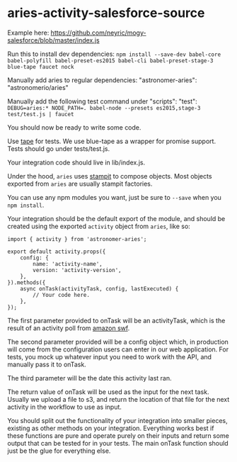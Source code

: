 # aries-activity-salesforce-source

Example here: <https://github.com/neyric/mogy-salesforce/blob/master/index.js>

Run this to install dev dependencies:
`npm install --save-dev babel-core babel-polyfill babel-preset-es2015 babel-cli babel-preset-stage-3 blue-tape faucet nock`

Manually add aries to regular dependencies:
"astronomer-aries": "astronomerio/aries"

Manually add the following test command under "scripts":
"test": `DEBUG=aries:* NODE_PATH=. babel-node --presets es2015,stage-3 test/test.js | faucet`

You should now be ready to write some code.

Use [tape](https://github.com/substack/tape) for tests.
We use blue-tape as a wrapper for promise support.
Tests should go under tests/test.js.

Your integration code should live in lib/index.js.

Under the hood, `aries` uses [stampit](https://github.com/stampit-org/stampit) to compose objects.
Most objects exported from `aries` are usually stampit factories.

You can use any npm modules you want, just be sure to `--save` when you `npm install`.

Your integration should be the default export of the module, and should be created
using the exported `activity` object from `aries`, like so:

```
import { activity } from 'astronomer-aries';

export default activity.props({
    config: {
        name: 'activity-name',
        version: 'activity-version',
    },
}).methods({
    async onTask(activityTask, config, lastExecuted) {
        // Your code here.
    },
});
```

The first parameter provided to onTask will be an activityTask, which is the result of an activity poll from [amazon swf](http://docs.aws.amazon.com/amazonswf/latest/developerguide/swf-dg-intro-to-swf.html).

The second parameter provided will be a config object which, in production will come from the configuration users can enter in our web application.  For tests, you mock up whatever input you need to work with the API, and manually pass it to 
onTask.

The third parameter will be the date this activity last ran.

The return value of onTask will be used as the input for the next task.
Usually we upload a file to s3, and return the location of that file for the next activity in
the workflow to use as input.

You should split out the functionality of your integration into smaller pieces,
existing as other methods on your integration.  Everything works best if these
functions are pure and operate purely on their inputs and return some output
that can be tested for in your tests.  The main onTask function should just
be the glue for everything else.
